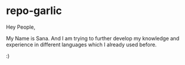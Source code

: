 # repo-garlic

Hey People,

My Name is Sana. And I am trying to further develop my knowledge and experience in different languages which I already used before.

:)
